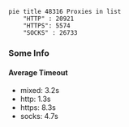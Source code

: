 
```mermaid
pie title 48316 Proxies in list
    "HTTP" : 20921
    "HTTPS": 5574
    "SOCKS" : 26733
```

### Some Info
#### Average Timeout

- mixed: 3.2s
- http: 1.3s
- https: 8.3s
- socks: 4.7s